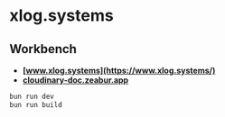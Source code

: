# xlog.systems

## Workbench

- **[www.xlog.systems](https://www.xlog.systems/)**
- **[cloudinary-doc.zeabur.app](https://cloudinary-doc.zeabur.app/)**

```bash
bun run dev
bun run build
```
